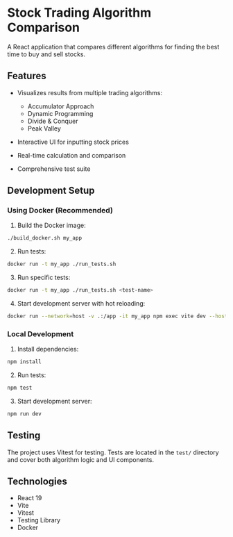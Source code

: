 # Stock Trading Algorithm Comparison

A React application that compares different algorithms for finding the best time to buy and sell stocks.

## Features

- Visualizes results from multiple trading algorithms:
  - Accumulator Approach
  - Dynamic Programming
  - Divide & Conquer
  - Peak Valley

- Interactive UI for inputting stock prices
- Real-time calculation and comparison
- Comprehensive test suite

## Development Setup

### Using Docker (Recommended)

1. Build the Docker image:

```sh
./build_docker.sh my_app
```

2. Run tests:

```sh
docker run -t my_app ./run_tests.sh
```

3. Run specific tests:

```sh
docker run -t my_app ./run_tests.sh <test-name>
```

4. Start development server with hot reloading:

```sh
docker run --network=host -v .:/app -it my_app npm exec vite dev --host
```

### Local Development

1. Install dependencies:

```sh
npm install
```

2. Run tests:

```sh
npm test
```

3. Start development server:

```sh
npm run dev
```

## Testing

The project uses Vitest for testing. Tests are located in the `test/` directory and cover both algorithm logic and UI components.

## Technologies

- React 19
- Vite
- Vitest
- Testing Library
- Docker

